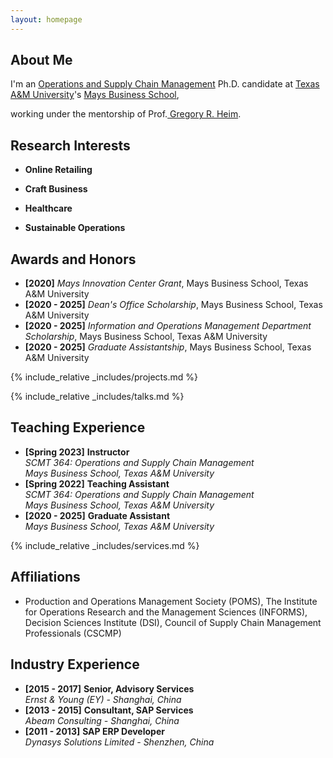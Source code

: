 ```yaml
---
layout: homepage
---
```


## About Me

I'm an <a href="https://mays.tamu.edu/graduate/phd/operations-and-supply-chain-management/" target="_blank"> Operations and Supply Chain Management</a> Ph.D. candidate at <a href="https://www.tamu.edu/" target="_blank"> Texas A&M University</a>'s <a href="https://mays.tamu.edu/" target="_blank"> Mays Business School</a>,
<!-- , specifically within the <a href="https://med.nyu.edu/research/sackler-institute-graduate-biomedical-sciences/" target="_blank"> Vilcek institute of Biomedical Sciences</a> and the Department of <a href="https://med.nyu.edu/departments-institutes/population-health/" target="_blank"> Population Health</a>. Under the mentorship of Prof.  -->
working under the mentorship of Prof.<a href="https://mays.tamu.edu/directory/gregory-r-heim/" target="_blank"> 
Gregory R. Heim</a>. 

<!-- My research interests include online retailing, craft business, healthcare, and sustainable operations. -->

<!-- In the summer of 2022, I had the opportunity to work as a Research Data Scientist Intern at <a href="https://about.google" target="_blank"> Google</a>, where I applied my statistical skills to real-world problems. 
Prior to joining the Ph.D. program, I completed my master's degree in Biostatistics and Data Science from <a href="https://www.cornell.edu" target = "_blank"> Cornell University</a> advised by Prof. <a href= "https://www.idiaz.xyz" target = "_blank"> Iván Díaz</a>, and my bachelor's degree in International Finance from <a href="https://www.cueb.edu.cn" target = "_blank"> Capital University of Economics and Business</a>. 

<!-- 
I am an alumnus of the <a href="https://opencasestudies.github.io/" target="_blank"> Open Case Study Project</a> at <a href="https://www.jhsph.edu/" target="_blank"> the Bloomberg School of Public Health </a> of <a href="https://www.jhu.edu/" target="_blank"> the Johns Hopkins University</a>. 
Outside of academia, I began my journey as a professional swimmer at the age of 5 and went on to achieve several regional and national championships. I'm also passionate about Chinese calligraphy, and my artwork has been exhibited in top galleries and museums including the <a href="http://www.namoc.org/" target="_blank"> National Art Museum of China (Beijing)</a>. In addition, I am also interested in oil painting, and aeromodelling.-->


## Research Interests
- **Online Retailing** 
<!-- positive semi-definite manifolds learning -->
- **Craft Business** 
<!-- fairness AI, penalization and augmentation methods -->
- **Healthcare** 
<!-- functional regression, and clustering methods -->
- **Sustainable Operations** 
<!-- matrix-valued regression and clustering, positive semi-definite matrices estimations -->


## Awards and Honors
- **[2020]** *Mays Innovation Center Grant*, Mays Business School, Texas A&M University
- **[2020 - 2025]** *Dean's Office Scholarship*</a>, Mays Business School, Texas A&M University
- **[2020 - 2025]** *Information and Operations Management Department Scholarship*</a>, Mays Business School, Texas A&M University
- **[2020 - 2025]** *Graduate Assistantship*</a>, Mays Business School, Texas A&M University
<!-- - **[2020 - 2025]** <a href="" target="_blank"> *Graduate Assistantship*</a>, Mays Business School, Texas A&M University -->



<!-- {% include_relative _includes/publications.md %} -->

{% include_relative _includes/projects.md %}

{% include_relative _includes/talks.md %}



## Teaching Experience

<!-- - **[Feb. 2020]** Our paper about incremental learning is accepted to CVPR 2020.
- **[Feb. 2020]** We will host the ACM Multimedia Asia 2020 conference in Singapore!
- **[Sept. 2019]** Our paper about few-shot learning is accepted to NeurIPS 2019. -->
- **[Spring 2023]** <Strong> Instructor</strong>
    <div class="periodical"><em>SCMT 364: Operations and Supply Chain Management</em></div>
    <div class="periodical"><em>Mays Business School, Texas A&M University</em></div>
- **[Spring 2022]** <Strong> Teaching Assistant</strong>
    <div class="periodical"><em>SCMT 364: Operations and Supply Chain Management</em></div>
    <div class="periodical"><em>Mays Business School, Texas A&M University</em></div>
- **[2020 - 2025]** <Strong> Graduate Assistant</strong>
    <div class="periodical"><em>Mays Business School, Texas A&M University</em></div>


{% include_relative _includes/services.md %}


## Affiliations

<!-- https://yuhangzhou88.github.io/ESL_Solution/  -->
- Production and Operations Management Society (POMS), The Institute for Operations Research and the Management Sciences (INFORMS), Decision Sciences Institute (DSI), Council of Supply Chain Management Professionals (CSCMP)


## Industry Experience

- **[2015 - 2017]** <Strong> Senior, Advisory Services</strong>
    <div class="periodical"><em>Ernst & Young (EY) - Shanghai, China</em></div>
- **[2013 - 2015]** <Strong> Consultant, SAP Services</strong>
    <div class="periodical"><em>Abeam Consulting - Shanghai, China</em></div>
- **[2011 - 2013]** <Strong> SAP ERP Developer</strong>
    <div class="periodical"><em>Dynasys Solutions Limited - Shenzhen, China</em></div>
